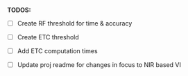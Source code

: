 **TODOS:**

- [ ] Create RF threshold for time & accuracy

- [ ] Create ETC threshold

- [ ] Add ETC computation times

- [ ] Update proj readme for changes in focus to NIR based VI
